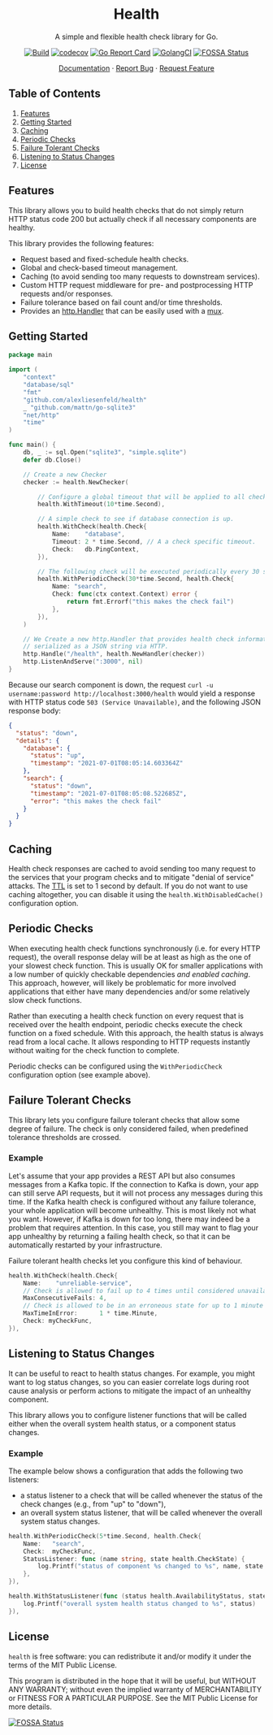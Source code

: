 <div align="center">
<h1>Health</h1>
</div>

<p align="center">A simple and flexible health check library for Go.</p>
<div align="center">

[![Build](https://github.com/alexliesenfeld/health/actions/workflows/build.yml/badge.svg)](https://github.com/alexliesenfeld/health/actions/workflows/build.yml)
[![codecov](https://codecov.io/gh/alexliesenfeld/health/branch/main/graph/badge.svg?token=V2mVh8RvYE)](https://codecov.io/gh/alexliesenfeld/health)
[![Go Report Card](https://goreportcard.com/badge/github.com/alexliesenfeld/health)](https://goreportcard.com/report/github.com/alexliesenfeld/health)
[![GolangCI](https://golangci.com/badges/github.com/alexliesenfeld/health.svg)](https://golangci.com/r/github.com/alexliesenfeld/health)
[![FOSSA Status](https://app.fossa.com/api/projects/custom%2B26405%2Fgithub.com%2Falexliesenfeld%2Fhealth.svg?type=shield)](https://app.fossa.com/projects/custom%2B26405%2Fgithub.com%2Falexliesenfeld%2Fhealth?ref=badge_shield)

</div>

<p align="center">
    <a href="https://pkg.go.dev/github.com/alexliesenfeld/health">Documentation</a>
    ·
    <a href="https://github.com/alexliesenfeld/health/issues">Report Bug</a>
    ·
    <a href="https://github.com/alexliesenfeld/health/issues">Request Feature</a>
</p>

## Table of Contents

1. [Features](#features)
1. [Getting Started](#getting-started)
1. [Caching](#caching)
1. [Periodic Checks](#periodic-checks)
1. [Failure Tolerant Checks](#failure-tolerant-checks)
1. [Listening to Status Changes](#listening-to-status-changes)
1. [License](#license)

## Features

This library allows you to build health checks that do not simply return HTTP status code 200 but actually check if all
necessary components are healthy.

This library provides the following features:

- Request based and fixed-schedule health checks.
- Global and check-based timeout management.
- Caching (to avoid sending too many requests to downstream services).
- Custom HTTP request middleware for pre- and postprocessing HTTP requests and/or responses.
- Failure tolerance based on fail count and/or time thresholds.
- Provides an [http.Handler](https://golang.org/pkg/net/http/#Handler) that can be easily used with
  a [mux](https://golang.org/pkg/net/http/#ServeMux).

## Getting Started

```go
package main

import (
	"context"
	"database/sql"
	"fmt"
	"github.com/alexliesenfeld/health"
	_ "github.com/mattn/go-sqlite3"
	"net/http"
	"time"
)

func main() {
	db, _ := sql.Open("sqlite3", "simple.sqlite")
	defer db.Close()

	// Create a new Checker
	checker := health.NewChecker(

		// Configure a global timeout that will be applied to all checks.
		health.WithTimeout(10*time.Second),

		// A simple check to see if database connection is up.
		health.WithCheck(health.Check{
			Name:    "database",
			Timeout: 2 * time.Second, // A a check specific timeout.
			Check:   db.PingContext,
		}),

		// The following check will be executed periodically every 30 seconds.
		health.WithPeriodicCheck(30*time.Second, health.Check{
			Name: "search",
			Check: func(ctx context.Context) error {
				return fmt.Errorf("this makes the check fail")
			},
		}),
	)

	// We Create a new http.Handler that provides health check information
	// serialized as a JSON string via HTTP.
	http.Handle("/health", health.NewHandler(checker))
	http.ListenAndServe(":3000", nil)
}
```

Because our search component is down, the request `curl -u username:password http://localhost:3000/health` 
would yield a response with HTTP status code `503 (Service Unavailable)`, and the following JSON response body:

```json
{
  "status": "down",
  "details": {
    "database": {
      "status": "up",
      "timestamp": "2021-07-01T08:05:14.603364Z"
    },
    "search": {
      "status": "down",
      "timestamp": "2021-07-01T08:05:08.522685Z",
      "error": "this makes the check fail"
    }
  }
}
```

## Caching

Health check responses are cached to avoid sending too many request to the services that your program checks and to
mitigate "denial of service" attacks. The [TTL](https://en.wikipedia.org/wiki/Time_to_live) is set to 1 second by
default. If you do not want to use caching altogether, you can disable it using the
`health.WithDisabledCache()` configuration option.

## Periodic Checks

When executing health check functions synchronously (i.e. for every HTTP request), the overall response delay will be at
least as high as the one of your slowest check function. This is usually OK for smaller applications with a low number
of quickly checkable dependencies *and enabled caching*. This approach, however, will likely be problematic for
more involved applications that either have many dependencies and/or some relatively slow check functions.

Rather than executing a health check function on every request that is received over the health endpoint, periodic
checks execute the check function on a fixed schedule. With this approach, the health status is always read from a local
cache. It allows responding to HTTP requests instantly without waiting for the check function to complete.

Periodic checks can be configured using the `WithPeriodicCheck` configuration option (see example above).

## Failure Tolerant Checks

This library lets you configure failure tolerant checks that allow some degree of failure. The check is only considered
failed, when predefined tolerance thresholds are crossed.

### Example

Let's assume that your app provides a REST API but also consumes messages from a Kafka topic. If the connection to Kafka
is down, your app can still serve API requests, but it will not process any messages during this time. If the Kafka
health check is configured without any failure tolerance, your whole application will become unhealthy. 
This is most likely not what you want. However, if Kafka is down for too long, there
may indeed be a problem that requires attention. In this case, you still may want to flag your app unhealthy by
returning a failing health check, so that it can be automatically restarted by your infrastructure.

Failure tolerant health checks let you configure this kind of behaviour.

````go
health.WithCheck(health.Check{
    Name:    "unreliable-service",
    // Check is allowed to fail up to 4 times until considered unavailable
    MaxConsecutiveFails: 4,
    // Check is allowed to be in an erroneous state for up to 1 minute until considered unavailable.
    MaxTimeInError:      1 * time.Minute,
    Check: myCheckFunc,
}),
````

## Listening to Status Changes

It can be useful to react to health status changes. For example, you might want to log status changes, so you can easier
correlate logs during root cause analysis or perform actions to mitigate the impact of an unhealthy component.

This library allows you to configure listener functions that will be called either when the overall system health
status, or a component status changes.

### Example

The example below shows a configuration that adds the following two listeners:

- a status listener to a check that will be called whenever the status of the check changes (e.g., from "up" to "down"),
- an overall system status listener, that will be called whenever the overall system status changes.

```go
health.WithPeriodicCheck(5*time.Second, health.Check{
    Name:   "search",
    Check:  myCheckFunc,
    StatusListener: func (name string, state health.CheckState) {
        log.Printf("status of component %s changed to %s", name, state.Status)
    },
}),

health.WithStatusListener(func (status health.AvailabilityStatus, state map[string]health.CheckState) {
    log.Printf("overall system health status changed to %s", status)
}),
```

## License

`health` is free software: you can redistribute it and/or modify it under the terms of the MIT Public License.

This program is distributed in the hope that it will be useful, but WITHOUT ANY WARRANTY; without even the implied
warranty of MERCHANTABILITY or FITNESS FOR A PARTICULAR PURPOSE. See the MIT Public License for more details.

[![FOSSA Status](https://app.fossa.com/api/projects/custom%2B26405%2Fgithub.com%2Falexliesenfeld%2Fhealth.svg?type=large)](https://app.fossa.com/projects/custom%2B26405%2Fgithub.com%2Falexliesenfeld%2Fhealth?ref=badge_large)

